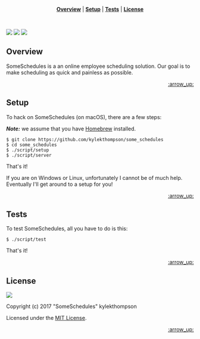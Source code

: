 <p align="center">
<b><a href="#overview">Overview</a></b>
|
<b><a href="#setup">Setup</a></b>
|
<b><a href="#tests">Tests</a></b>
|
<b><a href="#license">License</a></b>
</p>

<br>

[![](	https://img.shields.io/circleci/project/github/kylekthompson/some_schedules/master.svg?style=flat-square)][circleci]
[![](https://img.shields.io/codecov/c/github/kylekthompson/some_schedules.svg?style=flat-square)][codecov]
[![](http://img.shields.io/badge/license-MIT-blue.svg?style=flat-square)][license]

## Overview

SomeSchedules is a an online employee scheduling solution. Our goal is to make scheduling as quick and painless as possible.

<p align="right"><a href="#top">:arrow_up:</a></p>

## Setup

To hack on SomeSchedules (on macOS), there are a few steps:

**_Note:_** we assume that you have [Homebrew](http://brew.sh/) installed.

```console
$ git clone https://github.com/kylekthompson/some_schedules
$ cd some_schedules
$ ./script/setup
$ ./script/server
```

That's it!

If you are on Windows or Linux, unfortunately I cannot be of much help. Eventually I'll get around to a setup for you!

<p align="right"><a href="#top">:arrow_up:</a></p>

## Tests

To test SomeSchedules, all you have to do is this:

```console
$ ./script/test
```

That's it!

<p align="right"><a href="#top">:arrow_up:</a></p>

## License

[![](http://img.shields.io/badge/license-MIT-blue.svg?style=flat-square)][license]

Copyright (c) 2017 "SomeSchedules" kylekthompson

Licensed under the [MIT License](./LICENSE.md).

[circleci]: https://circleci.com/gh/kylekthompson/some_schedules
[codecov]: https://codecov.io/gh/kylekthompson/some_schedules
[license]: ./LICENSE.md

<p align="right"><a href="#top">:arrow_up:</a></p>
